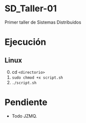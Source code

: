 # SD_Taller-01
Primer taller de Sistemas Distribuidos

# Ejecución
## Linux
0. cd `<directorio>`
1. `sudo chmod +x script.sh`
2. `./script.sh`

# Pendiente
* Todo JZMQ.
